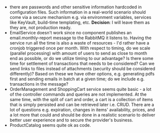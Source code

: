 - there are passwords and other sensitive information hardcoded in configuration files. Such information in a real-world scenario should come via a secure mechanism e.g. via environment variables, services like KeyVault, build-time templating, etc. **Decision**: I will leave them as they are, not production ready.
- EmailService doesn't work since no component publishes an email.monthly-report message to the RabbitMQ it listens to. Having the service run all the time is also a waste of resources - I'd rather have a cronjob triggered once per month. With respect to timing, do we scale (parallel processing) with amount of users to send as close to month end as possible, or do we utilize timing to our advantage? Is there some time for settlement of transactions that needs to be considered? Can we send links to files instead of attachments (security should be considered differently)? Based on these we have other options, e.g. generating pdfs first and sending emails in batch at a given time; do we include e.g. transactions in the message?
- OrderManagement and ShoppingCart service seems quite basic - a lot of the controller commands and queries are not implemented. At the same time, with the split of cart and order, a cart is a collection of items that is simply persisted and can be retrieved later i.e. CRUD. There are a lot of questions e.g. expiration, changes in items' availability, prices, and a lot more that could and should be done in a realistic scenario to deliver better user experience and to secure the provider's business.
- ProductCatalog seems quite ok as code.